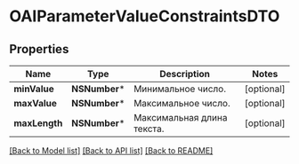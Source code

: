 # OAIParameterValueConstraintsDTO

## Properties
Name | Type | Description | Notes
------------ | ------------- | ------------- | -------------
**minValue** | **NSNumber*** | Минимальное число. | [optional] 
**maxValue** | **NSNumber*** | Максимальное число. | [optional] 
**maxLength** | **NSNumber*** | Максимальная длина текста. | [optional] 

[[Back to Model list]](../README.md#documentation-for-models) [[Back to API list]](../README.md#documentation-for-api-endpoints) [[Back to README]](../README.md)


